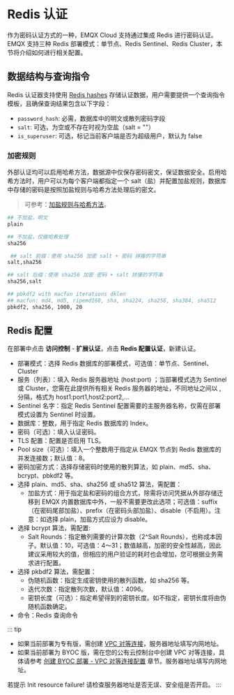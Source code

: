 # Redis 认证

作为密码认证方式的一种，EMQX Cloud 支持通过集成 Redis 进行密码认证。EMQX 支持三种 Redis 部署模式：单节点、Redis Sentinel、Redis Cluster，本节将介绍如何进行相关配置。

## 数据结构与查询指令
Redis 认证器支持使用 [Redis hashes](https://redis.io/docs/manual/data-types/#hashes) 存储认证数据，用户需要提供一个查询指令模板，且确保查询结果包含以下字段：

- `password_hash`: 必需，数据库中的明文或散列密码字段
- `salt`: 可选，为空或不存在时视为空盐（salt = ""）
- `is_superuser`: 可选，标记当前客户端是否为超级用户，默认为 false

### 加密规则

外部认证均可以启用哈希方法，数据源中仅保存密码密文，保证数据安全。启用哈希方法时，用户可以为每个客户端都指定一个 salt（盐）并配置加盐规则，数据库中存储的密码是按照加盐规则与哈希方法处理后的密文。

> 可参考：[加盐规则与哈希方法](https://www.emqx.io/docs/zh/v4.3/advanced/auth.html#%E5%AF%86%E7%A0%81%E5%8A%A0%E7%9B%90%E8%A7%84%E5%88%99%E4%B8%8E%E5%93%88%E5%B8%8C%E6%96%B9%E6%B3%95)。

```bash
## 不加盐，明文
plain

## 不加盐，仅做哈希处理
sha256

 ## salt 前缀：使用 sha256 加密 salt + 密码 拼接的字符串
salt,sha256

## salt 后缀：使用 sha256 加密 密码 + salt 拼接的字符串
sha256,salt

## pbkdf2 with macfun iterations dklen
## macfun: md4, md5, ripemd160, sha, sha224, sha256, sha384, sha512
pbkdf2, sha256, 1000, 20
```


## Redis 配置

在部署中点击 **访问控制** - **扩展认证**，点击 **Redis 配置认证**，新建认证。

- 部署模式：选择 Redis 数据库的部署模式，可选值：单节点、Sentinel、Cluster
- 服务（列表）：填入 Redis 服务器地址 (host:port) ；当部署模式选为 Sentinel 或 Cluster，您需在此提供所有相关 Redis 服务器的地址，不同地址之间以 , 分隔，格式为 host1:port1,host2:port2,...
- Sentinel 名字：指定 Redis Sentinel 配置需要的主服务器名称，仅需在部署模式设置为 Sentinel 时设置。
- 数据库：整数，用于指定 Redis 数据库的 Index。
- 密码（可选）：填入认证密码。
- TLS 配置：配置是否启用 TLS。
- Pool size（可选）：填入一个整数用于指定从 EMQX 节点到 Redis 数据库的并发连接数；默认值：8。
- 密码加密方式：选择存储密码时使用的散列算法，如 plain、md5、sha、bcrypt、pbkdf2 等。
- 选择 plain、md5、sha、sha256 或 sha512 算法，需配置：
    - 加盐方式：用于指定盐和密码的组合方式，除需将访问凭据从外部存储迁移到 EMQX 内置数据库中外，一般不需要更改此选项；可选值：suffix（在密码尾部加盐）、prefix（在密码头部加盐）、disable（不启用）。注意：如选择 plain，加盐方式应设为 disable。
- 选择 bcrypt 算法，需配置:
    - Salt Rounds：指定散列需要的计算次数（2^Salt Rounds），也称成本因子。默认值：10，可选值：4～31；数值越高，加密的安全性越高，因此建议采用较大的值，但相应的用户验证的耗时也会增加，您可根据业务需求进行配置。
- 选择 pkbdf2 算法，需配置：
    - 伪随机函数：指定生成密钥使用的散列函数，如 sha256 等。
    - 迭代次数：指定散列次数，默认值：4096。
    - 密钥长度（可选）：指定希望得到的密钥长度。如不指定，密钥长度将由伪随机函数确定。
- 命令：Redis 查询命令

::: tip
* 如果当前部署为专有版，需创建 [VPC 对等连接](./vpc_peering.md)，服务器地址填写内网地址。
* 如果当前部署为 BYOC 版，需在您的公有云控制台中创建 VPC 对等连接，具体请参考 [创建 BYOC 部署 - VPC 对等连接配置](../create/byoc.md#vpc-对等连接配置) 章节。服务器地址填写内网地址。

若提示 Init resource failure! 请检查服务器地址是否无误、安全组是否开启。
:::
